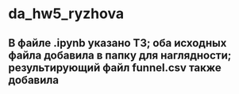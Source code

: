 # da_hw5_ryzhova

## В файле .ipynb указано ТЗ; оба исходных файла добавила в папку для наглядности; результирующий файл funnel.csv также добавила